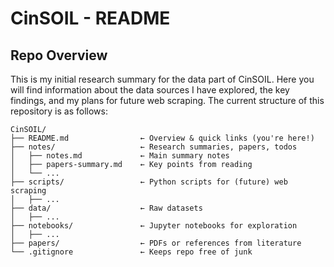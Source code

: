 # CinSOIL - README

## Repo Overview

This is my initial research summary for the data part of CinSOIL. Here you will find information about the data sources I have explored, the key findings, and my plans for future web scraping.
The current structure of this repository is as follows:

```plaintext
CinSOIL/
├── README.md                ← Overview & quick links (you're here!)
├── notes/                   ← Research summaries, papers, todos
│   ├── notes.md             ← Main summary notes
│   ├── papers-summary.md    ← Key points from reading
│   └── ...
├── scripts/                 ← Python scripts for (future) web scraping
│   ├── ...
├── data/                    ← Raw datasets
│   ├── ...
├── notebooks/               ← Jupyter notebooks for exploration
│   ├── ...
├── papers/                  ← PDFs or references from literature
└── .gitignore               ← Keeps repo free of junk

